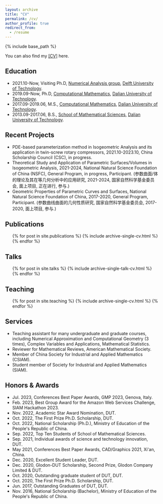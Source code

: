 ```yaml
---
layout: archive
title: "CV"
permalink: /cv/
author_profile: true
redirect_from:
  - /resume
---
```


{% include base_path %}

You can also find my [[CV]](../files/pdf/Ye%20Ji's%20CV.pdf) here. 

## Education

* 2021.10-Now, Visiting Ph.D, [Numerical Analysis group](https://www.tudelft.nl/ewi/over-de-faculteit/afdelingen/applied-mathematics/numerical-analysis), [Delft University of Technology](https://www.tudelft.nl/). 
* 2019.09-Now, Ph.D, [Computational Mathematics](http://en.dlut.edu.cn/), [Dalian University of Technology](http://en.dlut.edu.cn/).
* 2017.09-2019.06, M.S., [Computational Mathematics](http://en.dlut.edu.cn/), [Dalian University of Technology](http://en.dlut.edu.cn/).
* 2013.09-2017.06, B.S., [School of Mathematical Sciences](http://math.dlut.edu.cn/English.htm), [Dalian University of Technology](http://en.dlut.edu.cn/).

## Recent Projects

* PDE-based parameterization method in Isogeometric Analysis and its application in twin-screw rotary compressors, 2021.10-2023.10, China Scholarship Council (CSC), in progress. 
* Theoretical Study and Application of Parametric Surfaces/Volumes in Isogeometric Analysis, 2021-2024, National Natural Science Foundation of China (NSFC), General Program, in progress, Participant. 
(参数曲面/体的理论及其在等几何分析中的应用研究, 2021-2024, 国家自然科学基金委员会, 面上项目, 正在进行, 参与.) 
* Geometric Properties of Parametric Curves and Surfaces, National Natural Science Foundation of China, 2017-2020, General Program, Participant. 
(参数曲线曲面的几何性质研究, 国家自然科学基金委员会, 2017-2020,  面上项目, 参与.) 

## Publications

<ul>{% for post in site.publications %}
  {% include archive-single-cv.html %}
{% endfor %}</ul>

## Talks

<ul>{% for post in site.talks %}
  {% include archive-single-talk-cv.html %}
{% endfor %}</ul>

## Teaching

<ul>{% for post in site.teaching %}
  {% include archive-single-cv.html %}
{% endfor %}</ul>

## Services

* Teaching assistant for many undergraduate and graduate courses, including Numerical Approximation and Computational Geometry (3 times), Complex Variables and Applications, Mathematical Statistics.
* Reviewer for Mathematical Reviews, American Mathematical Society.
* Member of China Society for Industrial and Applied Mathematics (CSIAM).
* Student member of Society for Industrial and Applied Mathematics (SIAM).

## Honors & Awards

* Jul. 2023, Conferences Best Paper Awards, GMP 2023, Genova, Italy.
* Feb. 2023, Best Group Award for the Amazon Web Services Challenge, SIAM Hackathon 2023.
* Nov. 2022, Academic Star Award Nomination, DUT.
* Oct. 2022, The First Prize Ph.D. Scholarship, DUT.
* Oct. 2022, National Scholarship (Ph.D.), Ministry of Education of the People's Republic of China.
* Sep. 2022, Top Ten Students of School of Mathematical Sciences.
* Sep. 2021, Individual awards of science and technology innovation, DUT.
* May 2021, Conferences Best Paper Awards, CAD/Graphics 2021, Xi'an, China.
* Dec. 2020, Excellent Student Leader, DUT.
* Dec. 2020, Glodon-DUT Scholarship, Second Prize, Glodon Company Limited & DUT.
* Oct. 2020, Outstanding graduate student of DUT, DUT.
* Oct. 2020, The First Prize Ph.D. Scholarship, DUT.
* Jun. 2017, Outstanding Graduates of DUT, DUT.
* Nov. 2016, National Scholarship (Bachelor), Ministry of Education of the People's Republic of China.
